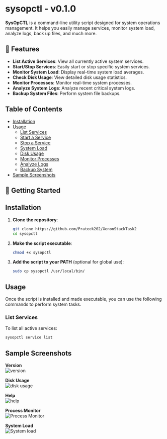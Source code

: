 # sysopctl - v0.1.0

**SysOpCTL** is a command-line utility script designed for system operations management. It helps you easily manage services, monitor system load, analyze logs, back up files, and much more.

## 🎯 Features

- **List Active Services**: View all currently active system services.
- **Start/Stop Services**: Easily start or stop specific system services.
- **Monitor System Load**: Display real-time system load averages.
- **Check Disk Usage**: View detailed disk usage statistics.
- **Monitor Processes**: Monitor real-time system processes.
- **Analyze System Logs**: Analyze recent critical system logs.
- **Backup System Files**: Perform system file backups.


## Table of Contents

- [Installation](#installation)
- [Usage](#usage)
  - [List Services](#list-services)
  - [Start a Service](#start-a-service)
  - [Stop a Service](#stop-a-service)
  - [System Load](#system-load)
  - [Disk Usage](#disk-usage)
  - [Monitor Processes](#monitor-processes)
  - [Analyze Logs](#analyze-logs)
  - [Backup System](#backup-system)
- [Sample Screenshots](#Sample-Screenshots)

## 🚀 Getting Started

## Installation

1. **Clone the repository**:
    ```bash
    git clone https://github.com/Prateek202/XenonStackTask2
    cd sysopctl
    ```

2. **Make the script executable**:
    ```bash
    chmod +x sysopctl
    ```

3. **Add the script to your PATH** (optional for global use):
    ```bash
    sudo cp sysopctl /usr/local/bin/
    ```

## Usage

Once the script is installed and made executable, you can use the following commands to perform system tasks.

### List Services
To list all active services:
```bash
sysopctl service list
```
## Sample Screenshots

**Version**  
![version](https://github.com/user-attachments/assets/540b58aa-fa86-4f12-8dac-5ae13340bdb7)




**Disk Usage**  
![disk usage](https://github.com/user-attachments/assets/c485f711-b307-4080-83b4-40d1b13a8b4d)


**Help**  
![help](https://github.com/user-attachments/assets/7d41262b-5d88-4210-b47a-2e4d88192ef1)





**Process Monitor**  
![Process Monitor](https://github.com/user-attachments/assets/e25a01a6-45c0-4df0-85f2-76b07c532175)




**System Load**  
![System load](https://github.com/user-attachments/assets/6d2e34e7-54b7-47d7-b8ef-3a12c5335580)

















